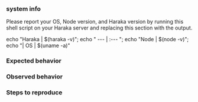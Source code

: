 ### system info

Please report your OS, Node version, and Haraka version by running this shell script on your Haraka server and replacing this section with the output.

echo "Haraka | $(haraka -v)"; echo " --- | :--- "; echo "Node | $(node -v)"; echo "| OS | $(uname -a)"

### Expected behavior

### Observed behavior

### Steps to reproduce
